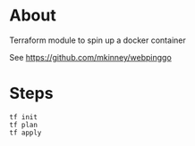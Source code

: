 # About
Terraform module to spin up a docker container

See https://github.com/mkinney/webpinggo

# Steps
```
tf init
tf plan
tf apply
```
